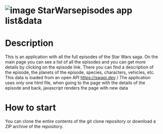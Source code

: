 # ![image](https://user-images.githubusercontent.com/91444872/212539297-635a9c28-baac-4819-ba92-cefad9e32fc8.png) StarWarsepisodes app list&data
# Description 
This is an application with all the full episodes of the Star Wars saga. On the main page you can see a list of all the episodes and you can get more details by clicking on the episode link. There you can find a description of the episode, the planets of the episode, species, characters, vehicles, etc. This data is loaded from an open API https://swapi.dev / The application uses only one html file, when going to the page with the details of the episode and back, javascript renders the page with new data
# How to start
You can clone the entire contents of the git clone <this repo> repository or download a ZIP archive of the repository.
